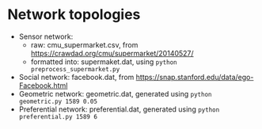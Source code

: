 # Network topologies

- Sensor network: 
    - raw: cmu_supermarket.csv, from https://crawdad.org/cmu/supermarket/20140527/
    - formatted into: supermaket.dat, using `python preprocess_supermarket.py`
- Social network: facebook.dat, from https://snap.stanford.edu/data/ego-Facebook.html
- Geometric network: geometric.dat, generated using `python geometric.py 1589 0.05`
- Preferential network: preferential.dat, generated using `python preferential.py 1589 6`